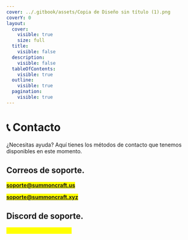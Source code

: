 ```yaml
---
cover: ../.gitbook/assets/Copia de Diseño sin título (1).png
coverY: 0
layout:
  cover:
    visible: true
    size: full
  title:
    visible: false
  description:
    visible: false
  tableOfContents:
    visible: true
  outline:
    visible: true
  pagination:
    visible: true
---
```


# 📞 Contacto

¿Necesitas ayuda? Aquí tienes los métodos de contacto que tenemos disponibles en este momento.

## Correos de soporte.

<mark style="color:yellow;">**soporte@summoncraft.us**</mark>&#x20;

<mark style="color:yellow;">**soporte@summoncraft.xyz**</mark>

## Discord de soporte.

<mark style="color:yellow;">**discord.gg/summoncraft**</mark>
